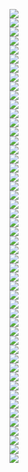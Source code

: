 <img src='12756724-394c-4576-b373-7c53f1abbd94_0.png'><br><img src='12756724-394c-4576-b373-7c53f1abbd94_1.png'><br><img src='12756724-394c-4576-b373-7c53f1abbd94_2.png'><br><img src='12756724-394c-4576-b373-7c53f1abbd94_3.png'><br><img src='12756724-394c-4576-b373-7c53f1abbd94_4.png'><br><img src='12756724-394c-4576-b373-7c53f1abbd94_5.png'><br><img src='12756724-394c-4576-b373-7c53f1abbd94_6.png'><br><img src='12756724-394c-4576-b373-7c53f1abbd94_7.png'><br><img src='12756724-394c-4576-b373-7c53f1abbd94_8.png'><br><img src='12756724-394c-4576-b373-7c53f1abbd94_9.png'><br><img src='12756724-394c-4576-b373-7c53f1abbd94_10.png'><br><img src='12756724-394c-4576-b373-7c53f1abbd94_11.png'><br><img src='12756724-394c-4576-b373-7c53f1abbd94_12.png'><br><img src='12756724-394c-4576-b373-7c53f1abbd94_13.png'><br><img src='12756724-394c-4576-b373-7c53f1abbd94_14.png'><br><img src='12756724-394c-4576-b373-7c53f1abbd94_15.png'><br><img src='12756724-394c-4576-b373-7c53f1abbd94_16.png'><br><img src='12756724-394c-4576-b373-7c53f1abbd94_17.png'><br><img src='12756724-394c-4576-b373-7c53f1abbd94_18.png'><br><img src='12756724-394c-4576-b373-7c53f1abbd94_19.png'><br><img src='12756724-394c-4576-b373-7c53f1abbd94_20.png'><br><img src='12756724-394c-4576-b373-7c53f1abbd94_21.png'><br><img src='12756724-394c-4576-b373-7c53f1abbd94_22.png'><br><img src='12756724-394c-4576-b373-7c53f1abbd94_23.png'><br><img src='12756724-394c-4576-b373-7c53f1abbd94_24.png'><br><img src='12756724-394c-4576-b373-7c53f1abbd94_25.png'><br><img src='12756724-394c-4576-b373-7c53f1abbd94_26.png'><br><img src='12756724-394c-4576-b373-7c53f1abbd94_27.png'><br><img src='12756724-394c-4576-b373-7c53f1abbd94_28.png'><br><img src='12756724-394c-4576-b373-7c53f1abbd94_29.png'><br><img src='12756724-394c-4576-b373-7c53f1abbd94_30.png'><br><img src='12756724-394c-4576-b373-7c53f1abbd94_31.png'><br><img src='12756724-394c-4576-b373-7c53f1abbd94_32.png'><br><img src='12756724-394c-4576-b373-7c53f1abbd94_33.png'><br><img src='12756724-394c-4576-b373-7c53f1abbd94_34.png'><br><img src='12756724-394c-4576-b373-7c53f1abbd94_35.png'><br><img src='12756724-394c-4576-b373-7c53f1abbd94_36.png'><br><img src='12756724-394c-4576-b373-7c53f1abbd94_37.png'><br><img src='12756724-394c-4576-b373-7c53f1abbd94_38.png'><br><img src='12756724-394c-4576-b373-7c53f1abbd94_39.png'><br><img src='12756724-394c-4576-b373-7c53f1abbd94_40.png'><br><img src='12756724-394c-4576-b373-7c53f1abbd94_41.png'><br><img src='12756724-394c-4576-b373-7c53f1abbd94_42.png'><br><img src='12756724-394c-4576-b373-7c53f1abbd94_43.png'><br><img src='12756724-394c-4576-b373-7c53f1abbd94_44.png'><br><img src='12756724-394c-4576-b373-7c53f1abbd94_45.png'><br><img src='12756724-394c-4576-b373-7c53f1abbd94_46.png'><br><img src='12756724-394c-4576-b373-7c53f1abbd94_47.png'><br><img src='12756724-394c-4576-b373-7c53f1abbd94_48.png'><br><img src='12756724-394c-4576-b373-7c53f1abbd94_49.png'><br>
